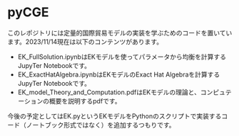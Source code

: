 # pyCGE

このレポジトリには定量的国際貿易モデルの実装を学ぶためのコードを置いています。2023/11/14現在は以下のコンテンツがあります。
- EK_FullSolution.ipynbはEKモデルを使ってパラメータから均衡を計算するJupyTer Notebookです。
- EK_ExactHatAlgebra.ipynbはEKモデルのExact Hat Algebraを計算するJupyTer Notebookです。
- EK_model_Theory_and_Computation.pdfはEKモデルの理論と、コンピュテーションの概要を説明するpdfです。

今後の予定としてはEK.pyというEKモデルをPythonのスクリプトで実装するコード（ノートブック形式ではなく）を追加するつもりです。
